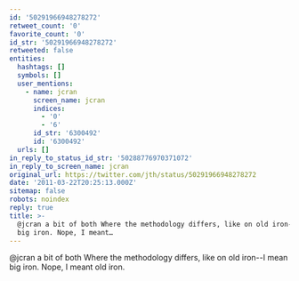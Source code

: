 ```yaml
---
id: '50291966948278272'
retweet_count: '0'
favorite_count: '0'
id_str: '50291966948278272'
retweeted: false
entities:
  hashtags: []
  symbols: []
  user_mentions:
    - name: jcran
      screen_name: jcran
      indices:
        - '0'
        - '6'
      id_str: '6300492'
      id: '6300492'
  urls: []
in_reply_to_status_id_str: '50288776970371072'
in_reply_to_screen_name: jcran
original_url: https://twitter.com/jth/status/50291966948278272
date: '2011-03-22T20:25:13.000Z'
sitemap: false
robots: noindex
reply: true
title: >-
  @jcran a bit of both Where the methodology differs, like on old iron--I mean
  big iron. Nope, I meant…
---
```


@jcran a bit of both Where the methodology differs, like on old iron--I mean big iron. Nope, I meant old iron.